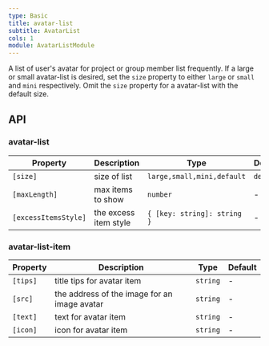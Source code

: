 ```yaml
---
type: Basic
title: avatar-list
subtitle: AvatarList
cols: 1
module: AvatarListModule
---
```


A list of user's avatar for project or group member list frequently. If a large or small avatar-list is desired, set the `size` property to either `large` or `small` and `mini` respectively. Omit the `size` property for a avatar-list with the default size.

## API

### avatar-list

| Property             | Description           | Type                        | Default   |
|----------------------|-----------------------|-----------------------------|-----------|
| `[size]`             | size of list          | `large,small,mini,default`  | `default` |
| `[maxLength]`        | max items to show     | `number`                    | -         |
| `[excessItemsStyle]` | the excess item style | `{ [key: string]: string }` | -         |

### avatar-list-item

| Property | Description                                  | Type     | Default |
| -------- | -------------------------------------------- | -------- | ------- |
| `[tips]` | title tips for avatar item                   | `string` | -       |
| `[src]`  | the address of the image for an image avatar | `string` | -       |
| `[text]` | text for avatar item                         | `string` | -       |
| `[icon]` | icon for avatar item                         | `string` | -       |
